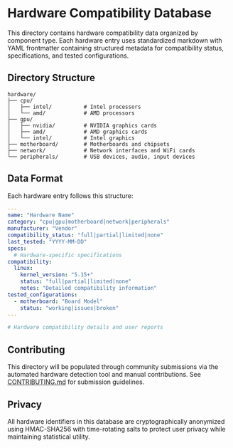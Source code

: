 # Hardware Compatibility Database

This directory contains hardware compatibility data organized by component type. Each hardware entry uses standardized markdown with YAML frontmatter containing structured metadata for compatibility status, specifications, and tested configurations.

## Directory Structure

```
hardware/
├── cpu/
│   ├── intel/          # Intel processors
│   └── amd/            # AMD processors
├── gpu/
│   ├── nvidia/         # NVIDIA graphics cards
│   ├── amd/            # AMD graphics cards
│   └── intel/          # Intel graphics
├── motherboard/        # Motherboards and chipsets
├── network/            # Network interfaces and WiFi cards
└── peripherals/        # USB devices, audio, input devices
```

## Data Format

Each hardware entry follows this structure:

```yaml
---
name: "Hardware Name"
category: "cpu|gpu|motherboard|network|peripherals"
manufacturer: "Vendor"
compatibility_status: "full|partial|limited|none"
last_tested: "YYYY-MM-DD"
specs:
  # Hardware-specific specifications
compatibility:
  linux:
    kernel_version: "5.15+"
    status: "full|partial|limited|none"
    notes: "Detailed compatibility information"
tested_configurations:
  - motherboard: "Board Model"
    status: "working|issues|broken"
---

# Hardware compatibility details and user reports
```

## Contributing

This directory will be populated through community submissions via the automated hardware detection tool and manual contributions. See [CONTRIBUTING.md](../CONTRIBUTING.md) for submission guidelines.

## Privacy

All hardware identifiers in this database are cryptographically anonymized using HMAC-SHA256 with time-rotating salts to protect user privacy while maintaining statistical utility.